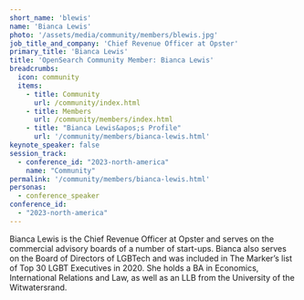 ```yaml
---
short_name: 'blewis'
name: 'Bianca Lewis'
photo: '/assets/media/community/members/blewis.jpg'
job_title_and_company: 'Chief Revenue Officer at Opster'
primary_title: 'Bianca Lewis'
title: 'OpenSearch Community Member: Bianca Lewis'
breadcrumbs:
  icon: community
  items:
    - title: Community
      url: /community/index.html
    - title: Members
      url: /community/members/index.html
    - title: "Bianca Lewis&apos;s Profile"
      url: '/community/members/bianca-lewis.html'
keynote_speaker: false
session_track: 
  - conference_id: "2023-north-america"
    name: "Community"
permalink: '/community/members/bianca-lewis.html'
personas:
  - conference_speaker
conference_id:
  - "2023-north-america"
---
```

Bianca Lewis is the Chief Revenue Officer at Opster and serves on the commercial advisory boards of a number of start-ups. Bianca also serves on the Board of Directors of LGBTech and was included in The Marker’s list of Top 30 LGBT Executives in 2020. She holds a BA in Economics, International Relations and Law, as well as an LLB from the University of the Witwatersrand.

